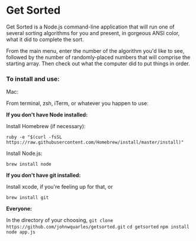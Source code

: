 # Get Sorted

Get Sorted is a Node.js command-line application that will run one of several
sorting algorithms for you and present, in gorgeous ANSI color, what it did to
complete the sort.

From the main menu, enter the number of the algorithm you'd
like to see, followed by the number of randomly-placed numbers that will comprise
the starting array. Then check out what the computer did to put things in order.

### To install and use:

Mac:

From terminal, zsh, iTerm, or whatever you happen to use:

**If you don't have Node installed:**

Install Homebrew (if necessary):

`ruby -e "$(curl -fsSL https://raw.githubusercontent.com/Homebrew/install/master/install)"`

Install Node.js:

`brew install node`

**If you don't have git installed:**

Install xcode, if you're feeling up for that, or

`brew install git`

**Everyone:**

In the directory of your choosing,
`git clone https://github.com/johnwquarles/getsorted.git`
`cd getsorted`
`npm install`
`node app.js`
